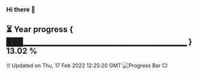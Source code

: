 ### Hi there 👋
⏳ Year progress { ███▁▁▁▁▁▁▁▁▁▁▁▁▁▁▁▁▁▁▁▁▁▁▁▁▁▁▁ } 13.02 %
---
⏰ Updated on Thu, 17 Feb 2022 12:25:20 GMT
![Progress Bar CI](https://github.com/liununu/liununu/workflows/Progress%20Bar%20CI/badge.svg)
